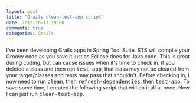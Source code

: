 ```yaml
---
layout: post
title: "Grails clean-test-app script"
date: 2012-10-17 19:00
comments: true
categories: Grails
---
```

I've been developing Grails apps in Spring Tool Suite. STS will compile your Groovy code as you save it just as Eclipse does for Java code.  This is great during coding, but can cause issues when it's time to check in.  If you deleted a class and then run <span style="font-family:Monospace;">test-app</span>, that class may not be cleared from your target/classes and tests may pass that shouldn't.  Before checking in, I now need to run <span style="font-family:Monospace;">clean</span>, then <span style="font-family:Monospace;">refresh-dependencies</span>, then <span style="font-family:Monospace;">test-app</span>.  To save some time, I created the following script that will do it all at once.  Now I can just run <span style="font-family:Monospace;">clean-test-app</span>.
<br/>
<script src="https://gist.github.com/3909243.js?file=CleanTestApp.groovy"></script>
